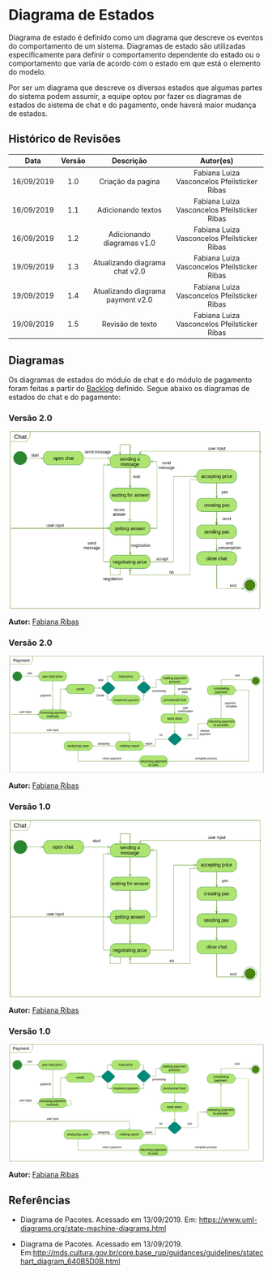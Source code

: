 # Diagrama de Estados

Diagrama de estado é definido como um diagrama que descreve os eventos do comportamento de um sistema. Diagramas de estado são utilizadas especificamente para definir o comportamento dependente do estado ou o comportamento que varia de acordo com o estado em que está o elemento do modelo.

Por ser um diagrama que descreve os diversos estados que algumas partes do sistema podem assumir, a equipe optou por fazer os diagramas de estados do sistema de chat e do pagamento, onde haverá maior mudança de estados.

## Histórico de Revisões

| Data | Versão | Descrição | Autor(es) |
| :--: | :----: | :-------: | :-------: |
|   16/09/2019   |    1.0    |   Criação da pagina        |    Fabiana Luiza Vasconcelos Pfeilsticker Ribas       |
|   16/09/2019   |    1.1    |   Adicionando textos        |    Fabiana Luiza Vasconcelos Pfeilsticker Ribas       |
|   16/09/2019   |    1.2    |   Adicionando diagramas v1.0        |    Fabiana Luiza Vasconcelos Pfeilsticker Ribas       |
|   19/09/2019   |    1.3    |   Atualizando diagrama chat v2.0        |    Fabiana Luiza Vasconcelos Pfeilsticker Ribas       |
|   19/09/2019   |    1.4    |   Atualizando diagrama payment v2.0        |    Fabiana Luiza Vasconcelos Pfeilsticker Ribas       |
|   19/09/2019   |    1.5    |   Revisão de texto        |    Fabiana Luiza Vasconcelos Pfeilsticker Ribas       |

## Diagramas

Os diagramas de estados do módulo de chat e do módulo de pagamento foram feitas a partir do [Backlog](docs/DS/dinamica-e-seminario-2/Backlog.md) definido. Segue abaixo os diagramas de estados do chat e do pagamento:

### Versão 2.0

![front](../../../assets/Diagrama_de_estados_chat_v2.png)

**Autor:** [Fabiana Ribas](https://github.com/FabianaRibas)

### Versão 2.0

![front](../../../assets/Diagrama_de_estados_payment_v2.png)

**Autor:** [Fabiana Ribas](https://github.com/FabianaRibas)

### Versão 1.0

![front](../../../assets/diagrama_estados_chat.png)

**Autor:** [Fabiana Ribas](https://github.com/FabianaRibas)

### Versão 1.0

![front](../../../assets/diagrama_estados_payment.png)

**Autor:** [Fabiana Ribas](https://github.com/FabianaRibas)

## Referências

- Diagrama de Pacotes. Acessado em 13/09/2019. Em: <https://www.uml-diagrams.org/state-machine-diagrams.html>

- Diagrama de Pacotes. Acessado em 13/09/2019. Em:<http://mds.cultura.gov.br/core.base_rup/guidances/guidelines/statechart_diagram_640B5D0B.html>
